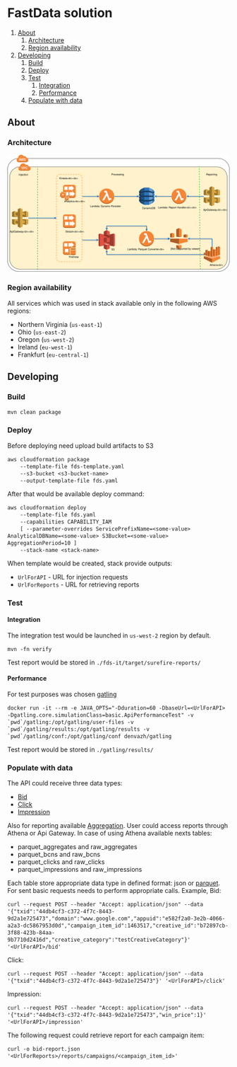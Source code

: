 # FastData solution
1. [About](#about)
    1. [Architecture](#architecture)
    1. [Region availability](#region-availability)
1. [Developing](#developing)
    1. [Build](#build)
    1. [Deploy](#deploy)
    1. [Test](#test)
        1. [Integration](#integration)
        1. [Performance](#performance)
    1. [Populate with data](#populate-with-data)
## About
### Architecture
![diagram.svg](images/diagram.svg)
### Region availability
All services which was used in stack available only in the following AWS regions:
- Northern Virginia (`us-east-1`)
- Ohio (`us-east-2`)
- Oregon (`us-west-2`)
- Ireland (`eu-west-1`)
- Frankfurt (`eu-central-1`)
## Developing
### Build
```
mvn clean package
```
### Deploy
Before deploying need upload build artifacts to S3
```
aws cloudformation package
    --template-file fds-template.yaml
    --s3-bucket <s3-bucket-name>
    --output-template-file fds.yaml
```
After that would be available deploy command:
```
aws cloudformation deploy
    --template-file fds.yaml
    --capabilities CAPABILITY_IAM
    [ --parameter-overrides ServicePrefixName=<some-value> AnalyticalDBName=<some-value> S3Bucket=<some-value> AggregationPeriod=10 ]
    --stack-name <stack-name>
```
When template would be created, stack provide outputs:
- `UrlForAPI` - URL for injection requests
- `UrlForReports` - URL for retrieving reports
### Test
#### Integration
The integration test would be launched in `us-west-2` region by default.
```
mvn -fn verify
```
Test report would be stored in `./fds-it/target/surefire-reports/`
#### Performance
For test purposes was chosen [gatling](https://gatling.io)
```
docker run -it --rm -e JAVA_OPTS="-Dduration=60 -DbaseUrl=<UrlForAPI> -Dgatling.core.simulationClass=basic.ApiPerformanceTest" -v  `pwd`/gatling:/opt/gatling/user-files -v `pwd`/gatling/results:/opt/gatling/results -v `pwd`/gatling/conf:/opt/gatling/conf denvazh/gatling 
```
Test report would be stored in `./gatling/results/`
### Populate with data
The API could receive three data types:
- [Bid](#bid)
- [Click](#click)
- [Impression](#impression)

Also for reporting available [Aggregation](#aggregation). User could access reports through Athena or Api Gateway. In case of using Athena available nexts tables:
- parquet_aggregates and raw_aggregates
- parquet_bcns and raw_bcns
- parquet_clicks and raw_clicks
- parquet_impressions and raw_impressions

Each table store appropriate data type in defined format: json or [parquet](https://parquet.apache.org/).
For sent basic requests needs to perform appropriate calls. Example, Bid:
```
curl --request POST --header "Accept: application/json" --data '{"txid":"44db4cf3-c372-4f7c-8443-9d2a1e725473","domain":"www.google.com","appuid":"e582f2a0-3e2b-4066-a2a3-dc5867953d0d","campaign_item_id":1463517,"creative_id":"b72897cb-3f88-423b-84aa-9b7710d2416d","creative_category":"testCreativeCategory"}' '<UrlForAPI>/bid'
```
Click:
```
curl --request POST --header "Accept: application/json" --data '{"txid":"44db4cf3-c372-4f7c-8443-9d2a1e725473"}' '<UrlForAPI>/click'
```
Impression:
```
curl --request POST --header "Accept: application/json" --data '{"txid":"44db4cf3-c372-4f7c-8443-9d2a1e725473","win_price":1}' '<UrlForAPI>/impression'
```
The following request could retrieve report for each campaign item:
```$xslt
curl -o bid-report.json '<UrlForReports>/reports/campaigns/<campaign_item_id>'
``` 